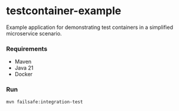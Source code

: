 # testcontainer-example

Example application for demonstrating test containers in a 
simplified microservice scenario. 

### Requirements
* Maven
* Java 21
* Docker

### Run
```
mvn failsafe:integration-test
```
